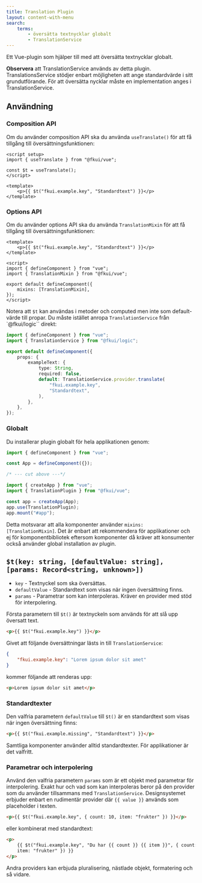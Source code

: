 ```yaml
---
title: Translation Plugin
layout: content-with-menu
search:
    terms:
        - översätta textnycklar globalt
        - TranslationService
---
```


Ett Vue-plugin som hjälper till med att översätta textnycklar globalt.

**Observera** att TranslationService används av detta plugin. TranslationsService stödjer enbart möjligheten att ange standardvärde i sitt grundutförande. För att översätta nycklar måste en implementation anges i TranslationService.

## Användning

### Composition API

Om du använder composition API ska du använda `useTranslate()` för att få tillgång till översättningsfunktionen:

```vue static
<script setup>
import { useTranslate } from "@fkui/vue";

const $t = useTranslate();
</script>

<template>
    <p>{{ $t("fkui.example.key", "Standardtext") }}</p>
</template>
```

### Options API

Om du använder options API ska du använda `TranslationMixin` för att få tillgång till översättningsfunktionen:

```vue static
<template>
    <p>{{ $t("fkui.example.key", "Standardtext") }}</p>
</template>

<script>
import { defineComponent } from "vue";
import { TranslationMixin } from "@fkui/vue";

export default defineComponent({
    mixins: [TranslationMixin],
});
</script>
```

Notera att `$t` kan användas i metoder och computed men inte som default-värde till propar.
Du måste istället anropa `TranslationService` från `@fkui/logic`` direkt:

```ts
import { defineComponent } from "vue";
import { TranslationService } from "@fkui/logic";

export default defineComponent({
    props: {
        exampleText: {
            type: String,
            required: false,
            default: TranslationService.provider.translate(
                "fkui.example.key",
                "Standardtext",
            ),
        },
    },
});
```

### Globalt

Du installerar plugin globalt för hela applikationen genom:

```ts
import { defineComponent } from "vue";

const App = defineComponent({});

/* --- cut above ---*/

import { createApp } from "vue";
import { TranslationPlugin } from "@fkui/vue";

const app = createApp(App);
app.use(TranslationPlugin);
app.mount("#app");
```

Detta motsvarar att alla komponenter använder `mixins: [TranslationMixin]`.
Det är enbart att rekommendera för applikationer och ej för komponentbibliotek eftersom komponenter då kräver att konsumenter också använder global installation av plugin.

## `$t(key: string, [defaultValue: string], [params: Record<string, unknown>])`

- `key` - Textnyckel som ska översättas.
- `defaultValue` - Standardtext som visas när ingen översättning finns.
- `params` - Parametrar som kan interpoleras. Kräver en provider med stöd för interpolering.

Första parametern till `$t()` är textnyckeln som används för att slå upp översatt text.

```html static
<p>{{ $t("fkui.example.key") }}</p>
```

Givet att följande översättningar lästs in till `TranslationService`:

```json
{
    "fkui.example.key": "Lorem ipsum dolor sit amet"
}
```

kommer följande att renderas upp:

```html static
<p>Lorem ipsum dolor sit amet</p>
```

### Standardtexter

Den valfria parametern `defaultValue` till `$t()` är en standardtext som visas när ingen översättning finns:

```html static
<p>{{ $t("fkui.example.missing", "Standardtext") }}</p>
```

Samtliga komponenter använder alltid standardtexter.
För applikationer är det valfritt.

### Parametrar och interpolering

Använd den valfria parametern `params` som är ett objekt med parametrar för interpolering.
Exakt hur och vad som kan interpoleras beror på den provider som du använder tillsammans med `TranslationService`.
Designsystemet erbjuder enbart en rudimentär provider där `{{ value }}` används som placeholder i texten.

```html static
<p>{{ $t("fkui.example.key", { count: 10, item: "frukter" }) }}</p>
```

eller kombinerat med standardtext:

```html static
<p>
    {{ $t("fkui.example.key", "Du har {{ count }} {{ item }}", { count: 10,
    item: "frukter" }) }}
</p>
```

Andra providers kan erbjuda pluralisering, nästlade objekt, formatering och så vidare.
